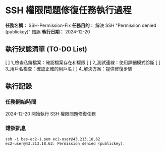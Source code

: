 # SSH 權限問題修復任務執行過程

**任務名稱：** SSH-Permission-Fix
**任務目的：** 解決 SSH "Permission denied (publickey)" 錯誤
**執行日期：** 2024-12-20

## 執行狀態清單 (TO-DO List)

[ ] 1_檢查私鑰檔案：確認檔案存在和權限
[ ] 2_測試連線：使用詳細模式診斷
[ ] 3_用戶名檢查：確認正確的用戶名
[ ] 4_解決方案：提供修復步驟

## 執行記錄

### 任務開始時間
2024-12-20 開始執行 SSH 權限問題修復任務

### 錯誤訊息
```
ssh -i bes-ec2-1.pem ec2-user@43.213.18.62
ec2-user@43.213.18.62: Permission denied (publickey).
```